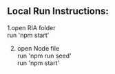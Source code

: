 ## Local Run Instructions:

1.open RIA folder<br>
run 'npm start'<br>

2. open Node file<br>
run 'npm run seed'<br>
run 'npm start'<br>